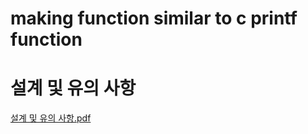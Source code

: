 # making function similar to c printf function
 
# 설계 및 유의 사항
[설계 및 유의 사항.pdf](https://github.com/DagonLee/c_printf/files/6193901/ft_printf.1.pdf)
